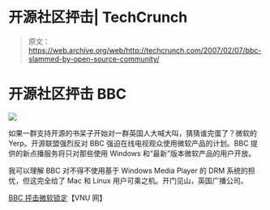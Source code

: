 # 开源社区抨击| TechCrunch

> 原文：<https://web.archive.org/web/http://techcrunch.com/2007/02/07/bbc-slammed-by-open-source-community/>

# 开源社区抨击 BBC

![](img/40d9c5e1996d19ae1fbfa0a0b6fff502.png)

如果一群支持开源的书呆子开始对一群英国人大喊大叫，猜猜谁完蛋了？微软的 Yerp。开源联盟强烈反对 BBC 强迫在线电视观众使用微软产品的计划。BBC 提供的新点播服务将只对那些使用 Windows 和“最新”版本微软产品的用户开放。

我可以理解 BBC 对不得不使用基于 Windows Media Player 的 DRM 系统的担忧，但这完全给了 Mac 和 Linux 用户可乘之机。开门见山，英国广播公司。

[BBC 抨击微软锁定](https://web.archive.org/web/20130628191539/http://www.vnunet.com/vnunet/news/2174256/bbc-slammed-microsoft-lock)【VNU 网】